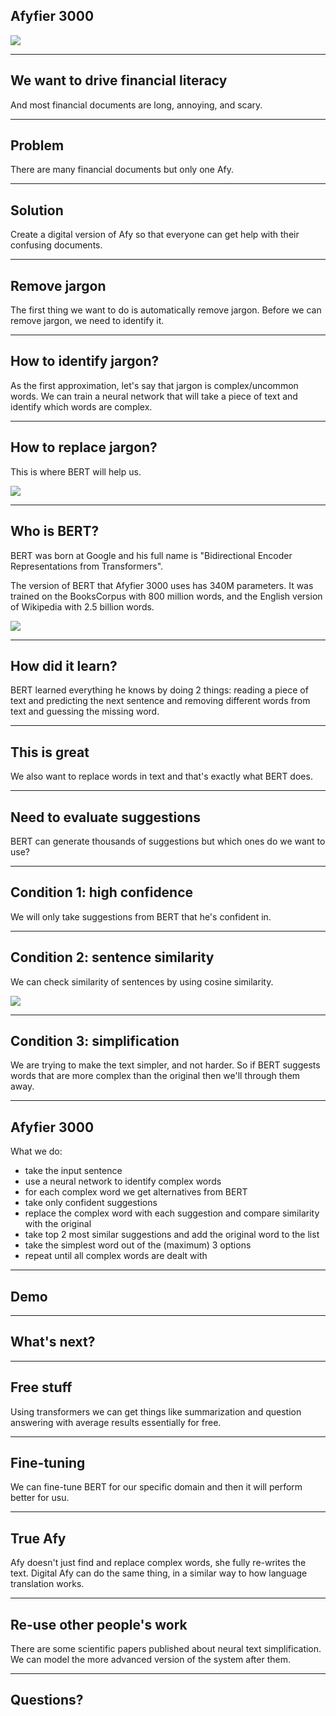 ## Afyfier 3000

<img src="http://localhost:5000/presentation/images/team.png" />

---
## We want to drive financial literacy

And most financial documents are long, annoying, and scary.

---
## Problem

There are many financial documents but only one Afy.

---
## Solution

Create a digital version of Afy so that everyone can get help with their confusing documents.

---
## Remove jargon

The first thing we want to do is automatically remove jargon. Before we can remove jargon, we need to identify it.

---
## How to identify jargon?

As the first approximation, let's say that jargon is complex/uncommon words. We can train a neural network that will take a piece of text and identify which words are complex.

---
## How to replace jargon?

This is where BERT will help us.

<img src="http://localhost:5000/presentation/images/bert.png" />

---
## Who is BERT?

BERT was born at Google and his full name is "Bidirectional Encoder Representations from Transformers".

The version of BERT that Afyfier 3000 uses has 340M parameters. It was trained on the BooksCorpus with 800 million words, and the English version of Wikipedia with 2.5 billion words.

<img src="http://localhost:5000/presentation/images/bert-transformer.png" />

---
## How did it learn?

BERT learned everything he knows by doing 2 things: reading a piece of text and predicting the next sentence and removing different words from text and guessing the missing word.

---
## This is great

We also want to replace words in text and that's exactly what BERT does.

---
## Need to evaluate suggestions

BERT can generate thousands of suggestions but which ones do we want to use?

---
## Condition 1: high confidence

We will only take suggestions from BERT that he's confident in.

---
## Condition 2: sentence similarity

We can check similarity of sentences by using cosine similarity.

<img src="http://localhost:5000/presentation/images/similarity.png" />

---
## Condition 3: simplification

We are trying to make the text simpler, and not harder. So if BERT suggests words that are more complex than the original then we'll through them away.

---
## Afyfier 3000

What we do:
- take the input sentence
- use a neural network to identify complex words
- for each complex word we get alternatives from BERT
- take only confident suggestions
- replace the complex word with each suggestion and compare similarity with the original
- take top 2 most similar suggestions and add the original word to the list
- take the simplest word out of the (maximum) 3 options
- repeat until all complex words are dealt with

---
## Demo


---
## What's next?

---
## Free stuff

Using transformers we can get things like summarization and question answering with average results essentially for free.

---
## Fine-tuning

We can fine-tune BERT for our specific domain and then it will perform better for usu.

---
## True Afy

Afy doesn't just find and replace complex words, she fully re-writes the text. Digital Afy can do the same thing, in a similar way to how language translation works.

---
## Re-use other people's work

There are some scientific papers published about neural text simplification. We can model the more advanced version of the system after them.

---
## Questions?
